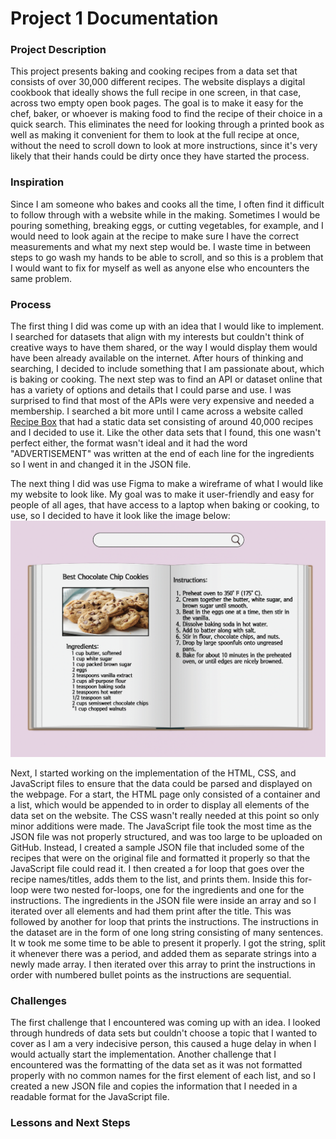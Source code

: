 # Project 1 Documentation

### Project Description
This project presents baking and cooking recipes from a data set that consists of over 30,000 different recipes. The website displays a digital cookbook that ideally shows the full recipe in one screen, in that case, across two empty open book pages. The goal is to make it easy for the chef, baker, or whoever is making food to find the recipe of their choice in a quick search. This eliminates the need for looking through a printed book as well as making it convenient for them to look at the full recipe at once, without the need to scroll down to look at more instructions, since it's very likely that their hands could be dirty once they have started the process.

### Inspiration
Since I am someone who bakes and cooks all the time, I often find it difficult to follow through with a website while in the making. Sometimes I would be pouring something, breaking eggs, or cutting vegetables, for example, and I would need to look again at the recipe to make sure I have the correct measurements and what my next step would be. I waste time in between steps to go wash my hands to be able to scroll, and so this is a problem that I would want to fix for myself as well as anyone else who encounters the same problem.

### Process
The first thing I did was come up with an idea that I would like to implement. I searched for datasets that align with my interests but couldn't think of creative ways to have them shared, or the way I would display them would have been already available on the internet. After hours of thinking and searching, I decided to include something that I am passionate about, which is baking or cooking. 
The next step was to find an API or dataset online that has a variety of options and details that I could parse and use. I was surprised to find that most of the APIs were very expensive and needed a membership. I searched a bit more until I came across a website called [Recipe Box](https://eightportions.com/datasets/Recipes/) that had a static data set consisting of around 40,000 recipes and I decided to use it. Like the other data sets that I found, this one wasn't perfect either, the format wasn't ideal and it had the word "ADVERTISEMENT" was written at the end of each line for the ingredients so I went in and changed it in the JSON file.

The next thing I did was use Figma to make a wireframe of what I would like my website to look like. My goal was to make it user-friendly and easy for people of all ages, that have access to a laptop when baking or cooking, to use, so I decided to have it look like the image below:
![](wireframe.png)

Next, I started working on the implementation of the HTML, CSS, and JavaScript files to ensure that the data could be parsed and displayed on the webpage. For a start, the HTML page only consisted of a container and a list, which would be appended to in order to display all elements of the data set on the website. The CSS wasn't really needed at this point so only minor additions were made. The JavaScript file took the most time as the JSON file was not properly structured, and was too large to be uploaded on GitHub. Instead, I created a sample JSON file that included some of the recipes that were on the original file and formatted it properly so that the JavaScript file could read it. I then created a for loop that goes over the recipe names/titles, adds them to the list, and prints them. Inside this for-loop were two nested for-loops, one for the ingredients and one for the instructions. The ingredients in the JSON file were inside an array and so I iterated over all elements and had them print after the title. This was followed by another for loop that prints the instructions. The instructions in the dataset are in the form of one long string consisting of many sentences. It w took me some time to be able to present it properly. I got the string, split it whenever there was a period, and added them as separate strings into a newly made array. I then iterated over this array to print the instructions in order with numbered bullet points as the instructions are sequential. 

### Challenges
The first challenge that I encountered was coming up with an idea. I looked through hundreds of data sets but couldn't choose a topic that I wanted to cover as I am a very indecisive person, this caused a huge delay in when I would actually start the implementation. 
Another challenge that I encountered was the formatting of the data set as it was not formatted properly with no common names for the first element of each list, and so I created a new JSON file and copies the information that I needed in a readable format for the JavaScript file. 

### Lessons and Next Steps
